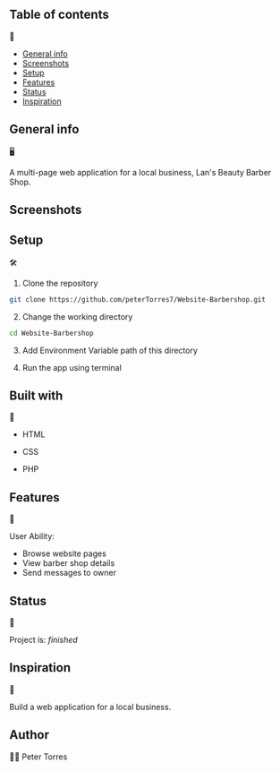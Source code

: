 ## Table of contents
📂
* [General info](#general-info)
* [Screenshots](#screenshots)
* [Setup](#setup)
* [Features](#features)
* [Status](#status)
* [Inspiration](#inspiration)

## General info
🖥️

A multi-page web application for a local business, Lan's Beauty Barber Shop. 

## Screenshots

## Setup
🛠

1. Clone the repository

```Bash
git clone https://github.com/peterTorres7/Website-Barbershop.git
```

2. Change the working directory

```Bash
cd Website-Barbershop
```

3. Add Environment Variable path of this directory

4. Run the app using terminal

## Built with
👷
- HTML

- CSS

- PHP

## Features
🚀

User Ability:
* Browse website pages
* View barber shop details
* Send messages to owner

## Status
🦁

Project is: _finished_

## Inspiration
🎇

Build a web application for a local business.

## Author
🧑🏻
Peter Torres
